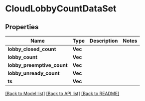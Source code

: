 # CloudLobbyCountDataSet

## Properties

Name | Type | Description | Notes
------------ | ------------- | ------------- | -------------
**lobby_closed_count** | **Vec<i64>** |  | 
**lobby_count** | **Vec<i64>** |  | 
**lobby_preemptive_count** | **Vec<i64>** |  | 
**lobby_unready_count** | **Vec<i64>** |  | 
**ts** | **Vec<i64>** |  | 

[[Back to Model list]](../README.md#documentation-for-models) [[Back to API list]](../README.md#documentation-for-api-endpoints) [[Back to README]](../README.md)


